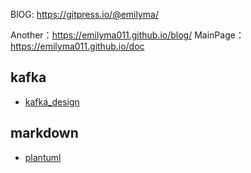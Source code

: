 BlOG: https://gitpress.io/@emilyma/

Another：https://emilyma011.github.io/blog/
MainPage： https://emilyma011.github.io/doc

## kafka
* [kafka_design](./kafka/kafka_design.md)

## markdown
* [plantuml](./markdown/plantuml.md)

